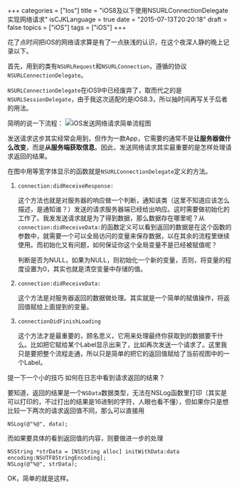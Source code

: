 +++
categories = ["Ios"]
title  = "iOS8及以下使用NSURLConnectionDelegate实现网络请求"
isCJKLanguage = true
date = "2015-07-13T20:20:18"
draft = false
topics = ["iOS"]
tags = ["iOS"]
+++

花了点时间把iOS的网络请求算是有了一点肤浅的认识，在这个夜深人静的晚上记录以下。

首先，用到的类有`NSURLRequest`和`NSURLConnection`，遵循的协议`NSURLConnectionDelegate`。

`NSURLConnectionDelegate`在iOS9中已经废弃了，取而代之的是`NSURLSessionDelegate`，由于我这次适配的是iOS8.3，所以抽时间再写关于后者的用法。

简明的说一下流程：
![iOS发送网络请求简单流程图](http://7xn2pe.com1.z0.glb.clouddn.com/iOS-network.jpg)

发送请求这步其实经常会用到，但作为一款App，它需要的通常不是**让服务器做什么改变**，而是**从服务端获取信息**。因此，发送网络请求其实最重要的是怎样处理请求返回的结果。

在图中用等宽字体显示的函数就是`NSURLConnectionDelegate`定义的方法。

1. `connection:didReceiveResponse:`

    这个方法也就是对服务器的响应做一个判断，通知该类（这里不知道应该怎么描述，是通知谁？）发送的请求服务器端已经给出响应。这时需要做初始化的工作了。我发发送请求就是为了得到数据，那么数据存在哪里呢？从`connection:didReceiveData:`的函数定义可以看到返回的数据是在这个函数的参数中，就需要一个可以全局访问的变量来保存数据，以在其余的流程里继续使用。而初始化又有问题，如何保证你这个全局变量不是已经被赋值呢？
    
    判断是否为NULL，如果为NULL，则初始化一个新的变量，否则，将变量的程度设置为0，其实也就是清空变量中存储的值。
    
2. `connection:didReceiveData:`
    
    这个方法是对服务器返回的数据做处理。其实就是一个简单的赋值操作，将返回值赋给上面提到的变量。

3. `connectionDidFinishLoading`
    
    这个方法才是最重要的，顾名思义，它用来处理最终你获取到的数据要干什么。比如把它赋给某个Label显示出来了，比如再次发送一个请求了。这里我只是要把整个流程走通，所以只是简单的把它的返回值赋给了当前视图中的一个Label。
    
提一下一个小的技巧
如何在日志中看到请求返回的结果？

要知道，返回的结果是一个`NSData`数据类型，无法在NSLog函数里打印（其实是可以打印的，不过打出的结果是16进制的字符，人眼也看不懂），但如果你只是想比较一下两次的请求返回值不同，那么可以直接用

```
NSLog(@"%@", data);
```

而如果要具体的看到返回值的内容，则要做进一步的处理

```
NSString *strData = [NSString alloc] initWithData:data encoding:NSUTF8StringEncoding];
NSLog(@"%@", strData);
```

OK，简单的就是这样。



